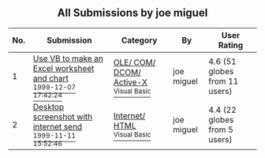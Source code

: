 ﻿<div align="center">

## All Submissions by joe miguel

</div>

No.  | Submission | Category | By   | User Rating
---- | ---------- | -------- | ---- | -----------
1 | [Use VB to make an Excel worksheet and chart<br /><sup>1999-12-07 17:42:24</sup>](https://github.com/Planet-Source-Code/joe-miguel-use-vb-to-make-an-excel-worksheet-and-chart__1-4785) | [OLE/ COM/ DCOM/ Active\-X<br /><sup>Visual Basic</sup>](../ByCategory/ole-com-dcom-active-x__1-29.md) | joe miguel | 4.6 (51 globes from 11 users)
2 | [Desktop screenshot with internet send<br /><sup>1999-11-11 15:52:46</sup>](https://github.com/Planet-Source-Code/joe-miguel-desktop-screenshot-with-internet-send__1-4421) | [Internet/ HTML<br /><sup>Visual Basic</sup>](../ByCategory/internet-html__1-34.md) | joe miguel | 4.4 (22 globes from 5 users)
